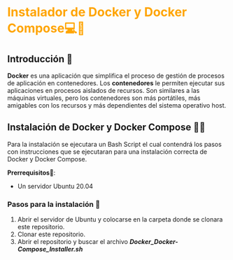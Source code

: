<h1 style="color:Orange">Instalador de Docker y Docker Compose💻🐋 </h1>

## Introducción 🧐

**Docker** es una aplicación que simplifica el proceso de gestión de procesos de aplicación en contenedores. Los **contenedores** le permiten ejecutar sus aplicaciones en procesos aislados de recursos. Son similares a las máquinas virtuales, pero los contenedores son más portátiles, más amigables con los recursos y más dependientes del sistema operativo host.

## Instalación de Docker y Docker Compose 👨‍💻

Para la instalación se ejecutara un Bash Script el cual contendrá los pasos con instrucciones que se ejecutaran para una instalación correcta de Docker y Docker Compose.

**Prerrequisitos**📝:

- Un servidor Ubuntu 20.04

### Pasos para la instalación 👣

1. Abrir el servidor de Ubuntu y colocarse en la carpeta donde se clonara este repositorio.
2. Clonar este repositorio.
3. Abrir el repositorio y buscar el archivo **_Docker_Docker-Compose_Installer.sh_**

